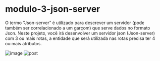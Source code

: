 # modulo-3-json-server

O termo “Json-server” é utilizado para descrever um servidor (pode também ser
correlacionado a um garçom) que serve dados no formato Json.
Neste projeto, você irá desenvolver um servidor json (Json-server) com 3 ou mais rotas,
a entidade que será utilizada nas rotas precisa ter 4 ou mais atributos.

<img>![image](https://user-images.githubusercontent.com/113861616/203579112-b30a59ef-c42c-445c-a039-150ba6917e6a.png)</img>
<img>![post](https://user-images.githubusercontent.com/113861616/203579255-606916e8-ff28-4f11-89c3-f9a35b2e7f1f.png)</img>





